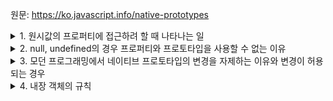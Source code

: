 원문: https://ko.javascript.info/native-prototypes

<details>
  <summary>1. 원시값의 프로퍼티에 접근하려 할 때 나타나는 일</summary>

  1. 해당 원시값의 래퍼 객체에 해당하는 임시 래퍼 객체를 생성 (string - String, number - Number, boolean - Boolean)
  2. 생성된 임시 래퍼 객체의 메서드를 사용 (래퍼 객체의 메서드는 프로토타입에 정의되어있다. String.prototype, Number.prototype 등)
  3. 임시 래퍼 객체 사라짐
</details>

<details>
  <summary>2. null, undefined의 경우 프로퍼티와 프로토타입을 사용할 수 없는 이유</summary>

  null, undefined의 경우 래퍼 객체를 가지고 있지 않기 때문
</details>

<details>
  <summary>3. 모던 프로그래밍에서 네이티브 프로토타입의 변경을 자제하는 이유와 변경이 허용되는 경우</summary>

  1. 네이티브 프로토타입을 변경하면 전역에 영향을 미칠 수 있다. 다른 곳에서 변경된 메서드를 또 다른 곳에서 덮어씌우면 문제가 발생할 수 있다.
  2. 변경이 허용되는 경우는 폴리필을 작성할 때
</details>

<details>
  <summary>4. 내장 객체의 규칙</summary>

  1. 메서드는 해당 내장 객체의 프로토타입에 저장
  2. 내장 객체 자체에는 데이터만 저장한다. (배열 요소, 객체 프로퍼티, 날짜 등)
</details>
